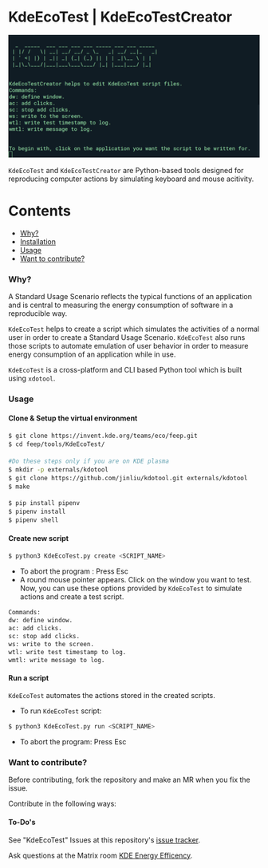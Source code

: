 # KdeEcoTest | KdeEcoTestCreator

![KDE-ECO-TEST IMAGE](Kdeecotest.png)

`KdeEcoTest` and `KdeEcoTestCreator` are Python-based tools designed for reproducing computer actions by simulating keyboard and mouse acitivity.

Contents
========
* [Why?](#why)
* [Installation](#installation)
* [Usage](#usage)
* [Want to contribute?](#want-to-contribute)

### Why?

A Standard Usage Scenario reflects the typical functions of an application and is central to measuring the energy consumption of software in a reproducible way.

`KdeEcoTest` helps to create a script which simulates the activities of a normal user in order to create a Standard Usage Scenario. `KdeEcoTest` also runs those scripts to automate emulation of user behavior in order to measure energy consumption of an application while in use.

`KdeEcoTest` is a cross-platform and CLI based Python tool which is built using `xdotool`.

### Usage

#### Clone & Setup the virtual environment

```bash
$ git clone https://invent.kde.org/teams/eco/feep.git
$ cd feep/tools/KdeEcoTest/

#Do these steps only if you are on KDE plasma
$ mkdir -p externals/kdotool
$ git clone https://github.com/jinliu/kdotool.git externals/kdotool
$ make

$ pip install pipenv
$ pipenv install
$ pipenv shell
```

#### Create new script 

```bash
$ python3 KdeEcoTest.py create <SCRIPT_NAME>
```
- To abort the program : Press Esc
- A round mouse pointer appears. Click on the window you want to test. Now, you can use these options provided by `KdeEcoTest` to simulate actions and create a test script.

```shell
Commands:
dw: define window.
ac: add clicks.
sc: stop add clicks.
ws: write to the screen.
wtl: write test timestamp to log.
wmtl: write message to log.
```

#### Run a script

`KdeEcoTest` automates the actions stored in the created scripts.

- To run `KdeEcoTest` script:
```bash
$ python3 KdeEcoTest.py run <SCRIPT_NAME>
```
- To abort the program: Press Esc

### Want to contribute?

Before contributing, fork the repository and make an MR when you fix the issue.

Contribute in the following ways:

#### To-Do's

See "KdeEcoTest" Issues at this repository's [issue tracker](https://invent.kde.org/teams/eco/feep/-/issues).

Ask questions at the Matrix room [KDE Energy Efficency](https://matrix.to/#/#energy-efficiency:kde.org).

